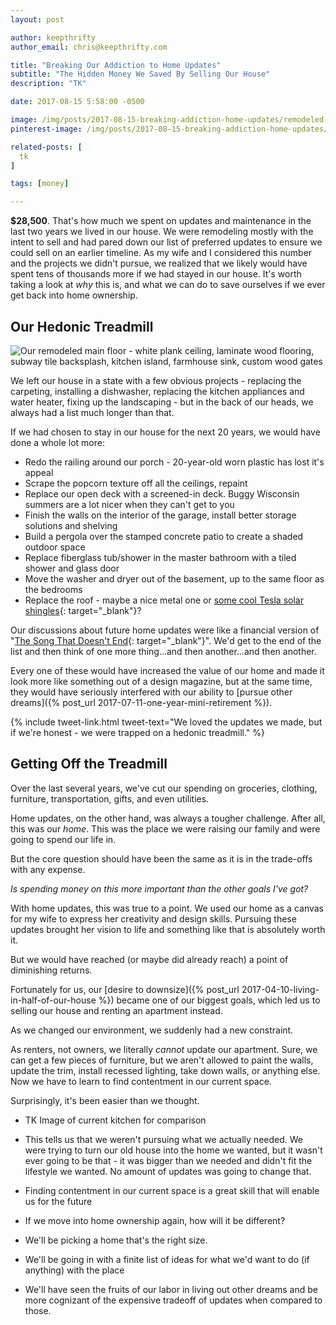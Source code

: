 ```yaml
---
layout: post

author: keepthrifty
author_email: chris@keepthrifty.com

title: "Breaking Our Addiction to Home Updates"
subtitle: "The Hidden Money We Saved By Selling Our House"
description: "TK"

date: 2017-08-15 5:58:00 -0500

image: /img/posts/2017-08-15-breaking-addiction-home-updates/remodeled-house.jpg
pinterest-image: /img/posts/2017-08-15-breaking-addiction-home-updates/TK

related-posts: [
  tk
]

tags: [money]

---
```


__$28,500__. That's how much we spent on updates and maintenance in the last two years we lived in our house. We were remodeling mostly with the intent to sell and had pared down our list of preferred updates to ensure we could sell on an earlier timeline. As my wife and I considered this number and the projects we didn't pursue, we realized that we likely would have spent tens of thousands more if we had stayed in our house. It's worth taking a look at _why_ this is, and what we can do to save ourselves if we ever get back into home ownership.

## Our Hedonic Treadmill

![Our remodeled main floor - white plank ceiling, laminate wood flooring, subway tile backsplash, kitchen island, farmhouse sink, custom wood gates]({{site.url}}/img/posts/2017-08-15-breaking-addiction-home-updates/remodeled-main-floor.jpg)

We left our house in a state with a few obvious projects - replacing the carpeting,  installing a dishwasher, replacing the kitchen appliances and water heater, fixing up the landscaping - but in the back of our heads, we always had a list much longer than that.

If we had chosen to stay in our house for the next 20 years, we would have done a whole lot more:

- Redo the railing around our porch - 20-year-old worn plastic has lost it's appeal
- Scrape the popcorn texture off all the ceilings, repaint
- Replace our open deck with a screened-in deck. Buggy Wisconsin summers are a lot nicer when they can't get to you
- Finish the walls on the interior of the garage, install better storage solutions and shelving
- Build a pergola over the stamped concrete patio to create a shaded outdoor space
- Replace fiberglass tub/shower in the master bathroom with a tiled shower and glass door
- Move the washer and dryer out of the basement, up to the same floor as the bedrooms
- Replace the roof - maybe a nice metal one or [some cool Tesla solar shingles](https://www.tesla.com/solarroof){: target="_blank"}?

Our discussions about future home updates were like a financial version of "[The Song That Doesn't End](https://www.youtube.com/watch?v=0U2zJOryHKQ){: target="_blank"}". We'd get to the end of the list and then think of one more thing...and then another...and then another.

Every one of these would have increased the value of our home and made it look more like something out of a design magazine, but at the same time, they would have seriously interfered with our ability to [pursue other dreams]({% post_url 2017-07-11-one-year-mini-retirement %}).

{% include tweet-link.html tweet-text="We loved the updates we made, but if we're honest - we were trapped on a hedonic treadmill." %}

## Getting Off the Treadmill

Over the last several years, we've cut our spending on groceries, clothing, furniture, transportation, gifts, and even utilities.

Home updates, on the other hand, was always a tougher challenge. After all, this was our _home_. This was the place we were raising our family and were going to spend our life in.

But the core question should have been the same as it is in the trade-offs with any expense.

_Is spending money on this more important than the other goals I've got?_

With home updates, this was true to a point. We used our home as a canvas for my wife to express her creativity and design skills. Pursuing these updates brought her vision to life and something like that is absolutely worth it.

But we would have reached (or maybe did already reach) a point of diminishing returns.

Fortunately for us, our [desire to downsize]({% post_url 2017-04-10-living-in-half-of-our-house %}) became one of our biggest goals, which led us to selling our house and renting an apartment instead.

As we changed our environment, we suddenly had a new constraint.

As renters, not owners, we literally _cannot_ update our apartment. Sure, we can get a few pieces of furniture, but we aren't allowed to paint the walls, update the trim, install recessed lighting, take down walls, or anything else. Now we have to learn to find contentment in our current space.

Surprisingly, it's been easier than we thought.

- TK Image of current kitchen for comparison



- This tells us that we weren't pursuing what we actually needed. We were trying to turn our old house into the home we wanted, but it wasn't ever going to be that - it was bigger than we needed and didn't fit the lifestyle we wanted. No amount of updates was going to change that.

- Finding contentment in our current space is a great skill that will enable us for the future

- If we move into home ownership again, how will it be different?
- We'll be picking a home that's the right size.
- We'll be going in with a finite list of ideas for what we'd want to do (if anything) with the place
- We'll have seen the fruits of our labor in living out other dreams and be more cognizant of the expensive tradeoff of updates when compared to those.
